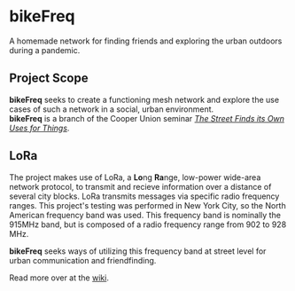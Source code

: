 # bikeFreq
A homemade network for finding friends and exploring the urban outdoors during a pandemic.

## Project Scope
**bikeFreq** seeks to create a functioning mesh network and explore the use cases of such a network in a social, urban environment.  
**bikeFreq** is a branch of the Cooper Union seminar [_The Street Finds its Own Uses for Things_](https://en.wikipedia.org/wiki/Street).

## LoRa
The project makes use of LoRa, a **Lo**ng **Ra**nge, low-power wide-area network protocol, to transmit and recieve information over a distance of several city blocks. LoRa transmits messages via specific radio frequency ranges. This project's testing was performed in New York City, so the North American frequency band was used. This frequency band is nominally the 915MHz band, but is composed of a radio frequency range from 902 to 928 MHz.  

**bikeFreq** seeks ways of utilizing this frequency band at street level for urban communication and friendfinding.

Read more over at the [wiki](https://github.com/dailybicycle/bikeFreq/wiki).
